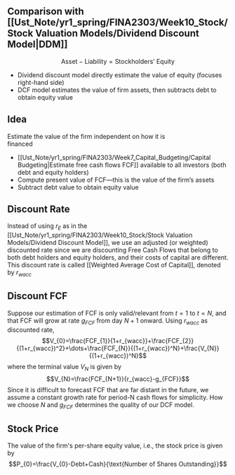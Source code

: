 ## Comparison with [[Ust_Note/yr1_spring/FINA2303/Week10_Stock/Stock Valuation Models/Dividend Discount Model|DDM]]
$$\text{Asset}-\text{Liability}=\text{Stockholders' Equity}$$
- Dividend discount model directly estimate the value of equity (focuses right-hand side)
- DCF model estimates the value of firm assets, then subtracts debt to obtain equity value
## Idea
Estimate the value of the firm independent on how it is  
financed
- [[Ust_Note/yr1_spring/FINA2303/Week7_Capital_Budgeting/Capital Budgeting|Estimate free cash flows FCF]] available to all investors (both debt and  equity holders)
- Compute present value of FCF—this is the value of the firm’s assets
-   Subtract debt value to obtain equity value
## Discount Rate
Instead of using $r_{E}$ as in the [[Ust_Note/yr1_spring/FINA2303/Week10_Stock/Stock Valuation Models/Dividend Discount Model]], we use an adjusted (or weighted) discounted rate since we are discounting Free Cash Flows that belong to both debt holders and equity holders, and their costs of capital are different. This discount rate is called [[Weighted Average Cost of Capital]], denoted by $r_{wacc}$
## Discount FCF
Suppose our estimation of FCF is only valid/relevant from $t=1$ to $t=N$, and that FCF will grow at rate $g_{FCF}$ from day $N+1$ onward.
Using $r_{wacc}$ as discounted rate, $$V_{0}=\frac{FCF_{1}}{1+r_{wacc}}+\frac{FCF_{2}}{(1+r_{wacc})^2}+\dots+\frac{FCF_{N}}{(1+r_{wacc})^N}+\frac{V_{N}}{(1+r_{wacc})^N}$$
where the terminal value $V_{N}$ is given by  $$V_{N}=\frac{FCF_{N+1}}{r_{wacc}-g_{FCF}}$$
Since it is difficult to forecast FCF that are far distant in the future, we assume a constant growth rate for period-N cash flows for simplicity. How we choose $N$ and $g_{FCF}$ determines the quality of our DCF model.
## Stock Price
The value of the firm's per-share equity value, i.e., the stock price is given by
$$P_{0}=\frac{V_{0}-Debt+Cash}{\text{Number of Shares Outstanding}}$$
